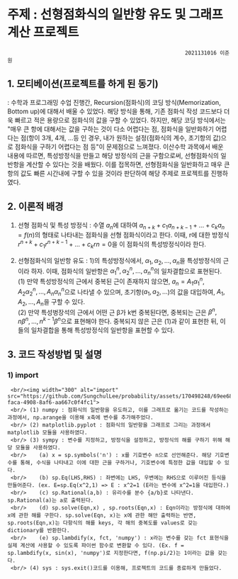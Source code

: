 # 주제 : 선형점화식의 일반항 유도 및 그래프 계산 프로젝트

                                                            2021131016 이준원

## 1. 모티베이션(프로젝트를 하게 된 동기)

   : 수학과 프로그래밍 수업 진행간, Recursion(점화식)의 코딩 방식(Memorization, Bottom up)에 대해서 배울 수 있었다. 해당 방식을 통해, 기존 점화식 작성 코드보다 더욱 빠르고 적은 용량으로 점화식의 값을 구할 수 있었다. 하지만, 해당 코딩 방식에서는 "매우 큰 항에 대해서는 값을 구하는 것이 다소 어렵다는 점, 점화식을 일반화하기 어렵다는 점(항이 3개, 4개, ...등 인 경우, 내가 원하는 설정(점화식의 계수, 초기항의 값)으로 점화식을 구하기 어렵다는 점 등"이 문제점으로 느껴졌다. 이산수학 과목에서 배운 내용에 따르면, 특성방정식을 만들고 해당 방정식의 근을 구함으로써, 선형점화식의 일반항을 계산할 수 있다는 것을 배웠다. 이를 접목하면, 선형점화식을 일반화하고 매우 큰 항의 값도 빠른 시간내에 구할 수 있을 것이라 판단하여 해당 주제로 프로젝트를 진행하였다.

## 2. 이론적 배경

  1) 선형 점화식 및 특성 방정식
     : 수열 ${a_n}$에 대하여 $a_{n+k}+c_1a_{n+k-1}+...+c_ka_n=f(n)$의 형태로 나타내는 점화식을 선형 점화식이라고 한다. 이때, r에 대한 방정식 $r^{n+k}+c_1r^{n+k-1}+...+c_kr{n}=0$을 이 점화식의 특성방정식이라 한다. 

  2) 선형점화식의 일반항 유도
     : 1)의 특성방정식에서, $α_{1}, α_{2}, ..., α_{n}$을 특성방정식의 근이라 하자. 이때, 점화식의 일반항은 $α_{1}^n, α_{2}^n, ..., α_{n}^n$의 일차결합으로 표현된다.
     <br/>(1) 만약 특성방정식의 근에서 중복된 근이 존재하지 않으면, ${a_n}=A_1α_{1}^n, A_2α_{2}^n, ..., A_nα_{n}^n$으로 나타낼 수 있으며, 초기항($a_1, a_2, ...$)의 값을 대입하여, $A_1, A_2, ..., A_n$을 구할 수 있다.
    <br/>(2) 만약 특성벙장석의 근에서 어떤 근 β가 k번 중복된다면, 중복되는 근은 $β^n, nβ^n, ... , n^{k-1}β^n$으로 표현해야 한다. 중복되지 않은 근은 (1)과 같이 표현한 뒤, 이들의 일차결합을 통해 특성방정식의 일반항을 표현할 수 있다.

## 3. 코드 작성방법 및 설명

  ### 1) import
     <br/><img width="300" alt="import" src="https://github.com/SungchulLee/probability/assets/170498248/69ee685d-faca-4908-8af6-aa667c0f4fc1">
     <br/> (1) numpy : 점화식의 일반항을 유도하고, 이를 그래프로 옮기는 코드를 작성하는 과정에서, np.arange을 이용해 x축에 변수를 추가해주었다.
     <br/> (2) matplotlib.pyplot : 점화식의 일반항을 그래프로 그리는 과정에서 matplotlib 모듈을 사용하였다.
     <br/> (3) sympy : 변수를 지정하고, 방정식을 설정하고, 방정식의 해를 구하기 위해 해당 모듈을 사용하였다.
     <br/>    (a) x = sp.symbols('n') : x를 기호변수 n으로 선언해준다. 해당 기호변수를 통해, 수식을 나타내고 이에 대한 근을 구하거나, 기호변수에 특정한 값을 대입할 수 있다.
     <br/>    (b) sp.Eq(LHS,RHS) : 좌변에는 LHS, 우변에는 RHS으로 이루어진 등식을 만들어준다. (ex. E=sp.Eq(x^2,1) => E : x^2=1 (E라는 변수에 x^2=1을 대입한다.)
     <br/>    (c) sp.Rational(a,b) : 유리수를 분수 {a/b}로 나타낸다. sp.Rational(a)는 a로 출력된다.
     <br/>    (d) sp.solve(Eqn,x) , sp.roots(Eqn,x) : Eqn이라는 방정식에 대하여 x에 관한 해를 구한다. sp.solve(Eqn, x)는 x에 관한 해만 출력하는 반면, sp.roots(Eqn,x)는 다항식의 해를 keys, 각 해의 중복도를 values로 갖는 dictionary를 반환한다.
     <br/>    (e) sp.lambdify(x, fct, 'numpy') : x라는 변수를 갖는 fct 표현식을 실제 계산에 사용할 수 있도록 파이썬 함수로 변환할 수 있다. (Ex. f = sp.lambdify(x, sin(x), 'numpy')로 지정한다면, f(np.pi/2)는 1이라는 값을 갖는다.
     <br/> (4) sys : sys.exit()코드를 이용해, 프로젝트의 코드를 종료하게 만들었다.
